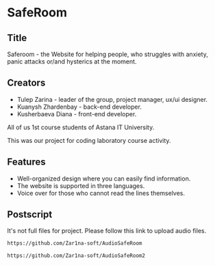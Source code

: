 # SafeRoom
## Title
Saferoom - the Website for helping people, who struggles with anxiety, panic attacks or/and hysterics at the moment.
## Creators
* Tulep Zarina - leader of the group, project manager, ux/ui designer.
* Kuanysh Zhardenbay - back-end developer.
* Kusherbaeva Diana - front-end developer.

All of us 1st course students of Astana IT University. 

This was our project for coding laboratory course activity.
## Features
* Well-organized design where you can easily find information.
* The website is supported in three languages.
* Voice over for those who cannot read the lines themselves.
## Postscript
It's not full files for project. Please follow this link to upload audio files.
```bash
https://github.com/Zar1na-soft/AudioSafeRoom
```
``` bash
https://github.com/Zar1na-soft/AudioSafeRoom2
```
